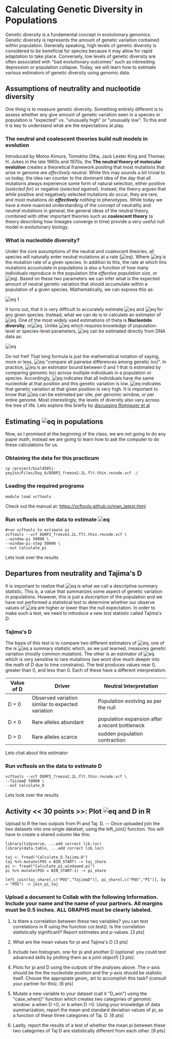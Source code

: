 # Calculating Genetic Diversity in Populations

Genetic diversity is a fundamental concept in evolutionary genomics. Genetic diversity is represents the amount of genetic variation contained within population. Generally speaking, high levels of genetic diversity is considered to be beneficial for species because it may allow for rapid adaptation to take place.  Conversely, low levels of genetic diversity are often associated with "bad evolutionary outcomes" such as inbreeding depression or population collapse. Today, we will learn how to estimate various estimators of genetic diversity using genomic data.

## Assumptions of neutrality and nucleotide diversity
One thing is to measure genetic diversity. Something entirely different is to assess whether any give amount of genetic variation seen in a species or population is "expected" vs. "unusually high" or "unusually low". To this end it is key to understand what are the expectations at play. 

### The neutral and coalescent theories build null models in evolution
Introduced by Motoo Kimura, Tomokho Otha, Jack Lester King and Thomas H. Jukes in the late 1960s and 1970s, the **The neutral theory of molecular evolution** creates a theoretical framework positing that most mutations that arise in genome are _effectively neutral_. While this may sounds a bit trivial to us today, the idea ran counter to the dominant idea of the day that all mutations always experience some form of natural selection, either positive (_selected for_) or negative (_selected against_). Instead, the theory argues that while positive and negatively selected mutations do occur, they are rare, and most mutations _do **effectively** nothing_ to phenotypes. While today we have a more nuanced understanding of the concept of neutrality and _neutral mutations_ in general, the general ideas of the neutral theory, combined with other important theories such as **coalescent theory** (a theory describing how lineages converge in time)  provide a very useful null model in evolutionary biology.

### What is nucleotide diversity?
Under the core assumptions of the neutral and coalescent theories, all species will naturally enter neutral mutations at a rate (![eq ](https://latex.codecogs.com/gif.latex?\large&space;\color{Magenta}\mu)). Where ![eq ](https://latex.codecogs.com/gif.latex?\large&space;\color{Magenta}\mu) is the mutation rate of a given species. In addition to this, the rate at which this mutations accumulate in populations is also a function of how many individuals reproduce in the population (the _effective population size_, or ![eq ](https://latex.codecogs.com/gif.latex?\large&space;\color{Magenta}N_e)). Based on these two parameters we can infer what is the expected amount of neutral genetic variation that should accumulate within a population of a given species. Mathematically, we can express this as:

![eq 1 ](https://latex.codecogs.com/gif.latex?\large&space;\color{Magenta}\theta=4N_e\mu) 


It turns out, that it is very difficult to accurately estimate ![eq ](https://latex.codecogs.com/gif.latex?\large&space;\color{Magenta}\mu) and ![eq ](https://latex.codecogs.com/gif.latex?\large&space;\color{Magenta}N_e) for any given species. Instead, what we can do is to calculate an estimator of ![eq ](https://latex.codecogs.com/gif.latex?\large&space;\color{Magenta}\theta). One of the most widely used estimations of theta is **Nucleotide diversity**, or![eq ](https://latex.codecogs.com/gif.latex?\large&space;\color{Magenta}\pi).  Unlike ![eq ](https://latex.codecogs.com/gif.latex?\large&space;\color{Magenta}\theta) which requires knowledge of population-level or species-level parameters, ![eq ](https://latex.codecogs.com/gif.latex?\large&space;\color{Magenta}\pi) can be estimated directly from DNA data as:

![eq ](https://latex.codecogs.com/gif.latex?\large&space;\color{Magenta}\pi=\frac{n}{n-1}\sum_{ij}x_ix_j\pi_{ij}) 

Do not fret! That long formula is just the mathematical notation of saying, more or less, ![eq ](https://latex.codecogs.com/gif.latex?\large&space;\color{Magenta}\pi) "compare all pairwise differences among genetic loci". In practice, ![eq ](https://latex.codecogs.com/gif.latex?\large&space;\color{Magenta}\pi) is an estimator bound between 0 and 1 that is estimated by comparing genomic loci across multiple individuals in a population or species. Accordingly, ![eq ](https://latex.codecogs.com/gif.latex?\large&space;\color{Magenta}\pi) indicates that all individuals have the same nucleotide at that position and this genetic variation is low. ![eq ](https://latex.codecogs.com/gif.latex?\large&space;\color{Magenta}\pi) indicates that genetic variation at that given position is very high. It is important to know that ![eq ](https://latex.codecogs.com/gif.latex?\large&space;\color{Magenta}\pi) can be estimated per site, per genomic window, or per entire genome. Most interestingly, the levels of diversity also vary across the tree of life. Lets explore this briefly by [discussing Romiguier et al](https://doi.org/10.1038/nature13685)

## Estimating ![eq ](https://latex.codecogs.com/gif.latex?\large&space;\color{Magenta}\pi) in populations
Now, as I promised at the beginning of the class, we are not going to do any paper math, instead we are going to learn how to ask the computer to do these calculations for us. 

### Obtaining the data for this practicum
```
cp /project/biol4585j-yey2sn/Files/Day_6/DGRP2_freeze2.2L.flt.thin.recode.vcf ./
```

### Loading the required programs 
```
module load vcftools
```
Check out the manual at: https://vcftools.github.io/man_latest.html

### Run vcftools on the data to estimate ![eq ](https://latex.codecogs.com/gif.latex?\large&space;\color{Magenta}\pi)
```
#run vcftools to estimate pi
vcftools --vcf DGRP2_freeze2.2L.flt.thin.recode.vcf \
--window-pi 50000 \
--window-pi-step 50000 \
--out Calculate_pi
```

Lets look over the results

## Departures from neutrality and Tajima's D

It is important to realize that ![eq ](https://latex.codecogs.com/gif.latex?\large&space;\color{Magenta}\pi) is what we call a descriptive summary statistic. This is, a value that summarizes some aspect of genetic variation in populations. However, this is just a _description_ of the population and we have not performed a statistical test to determine whether our observe values of ![eq ](https://latex.codecogs.com/gif.latex?\large&space;\color{Magenta}\pi) are higher or lower than the null expectation.  In order to make such a test, we need to introduce a new _test_ statistic called Tajima's $D$. 

### Tajima's D
The basis of this test is to compare two different estimators of ![eq ](https://latex.codecogs.com/gif.latex?\large&space;\color{Magenta}\theta), one of the is ![eq ](https://latex.codecogs.com/gif.latex?\large&space;\color{Magenta}\pi) a summary statistic which, as we just learned, measures genetic variation (mostly common mutation). The other is an estimator of ![eq ](https://latex.codecogs.com/gif.latex?\large&space;\color{Magenta}\theta) which is very sensitive to rare mutations (we wont dive much deeper into the math of $D$ due to time constrains). The test produces values near 0, greater than 0, and less than 0. Each of these have a different interpretation. 

| Value of D 	| Driver                                           	| Neutral Interpretation                         	|
|--------------	|--------------------------------------------------	|------------------------------------------------	|
| D = 0      	| Observed variation similar to expected variation 	| Population evolving as per the null            	|
| D < 0      	| Rare alleles abundant                            	| population expansion after a recent bottleneck 	|
| D > 0      	| Rare alleles scarce                              	| sudden population contraction                  	|

Lets chat about this estimator

### Run vcftools on the data to estimate D
```
vcftools --vcf DGRP2_freeze2.2L.flt.thin.recode.vcf \
--TajimaD 50000 \
--out Calculate_D
```
Lets look over the results


## Activity << 30 points >>: Plot ![eq ](https://latex.codecogs.com/gif.latex?\large&space;\color{Magenta}\pi) and D in R 

Upload to R the two outputs from Pi and Taj. D. -- Once uploaded join the two datasets into one single datatset, using the left_join() function. You will have to create a shared column like this:

```
library(tidyverse, ...add correct lib.loc)
library(data.table, ...add correct lib.loc)

taj <- fread("Calculate_D.Tajima.D")
taj %>% mutate(POS = BIN_START) -> taj_share
pi <- fread("Calculate_pi.windowed.pi")
pi %>% mutate(POS = BIN_START-1) -> pi_share

left_join(taj_share[,c("POS","TajimaD")], pi_share[,c("POS","PI")], by = "POS") -> join_pi_taj

```

### Upload a document to Collab with the following Information. Include your name and the name of your partners. All margins must be 0.5 inches. ALL GRAPHS must be clearly labeled.

1. Is there a correlation between these two variables? you can test correlations in R using the function cor.test(). Is the correlation statistically significant? Report estimates and p-values. [3 pts]

3. What are the mean values for pi and Tajima's D [3 pts]

4. Include two histogram, one for pi and another D (optional: you could test advanced skills by plotting them as a joint object!) [3 pts]. 

5. Plots for pi and D using the outputs of the analyses above. The x-axis should be the the nucleotide position and the y-axis should be statistic itself. Choose the appropiate *geom_* art to accomplish this task? (consult your partner for this). [6 pts]

6. Mutate a new variable to your dataset (call it "D_win") using the "case_when()" function which creates two categories of genomic window: a.when D <0, or b.when D >0. Using your knowledge of data summarization, report the mean and standard deviation values of pi, as a function of these three categories of Taj. D. [6 pts]

7. Lastly, report the results of a test of whether the mean pi between these two categories of Taj D are statistically different from each other. [9 pts]
